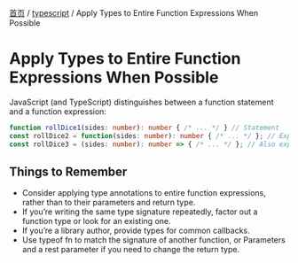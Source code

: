 [首页](https://printjs.github.io/blog) / [typescript](https://printjs.github.io/blog/docs/typescript) / Apply Types to Entire Function Expressions When Possible

# Apply Types to Entire Function Expressions When Possible

JavaScript (and TypeScript) distinguishes between a function statement and a function expression:
```typescript
function rollDice1(sides: number): number { /* ... */ } // Statement
const rollDice2 = function(sides: number): number { /* ... */ }; // Expression
const rollDice3 = (sides: number): number => { /* ... */ }; // Also expression
```

## Things to Remember
* Consider applying type annotations to entire function expressions, rather than to their parameters and return type.
* If you’re writing the same type signature repeatedly, factor out a function type or look for an existing one.
* If you’re a library author, provide types for common callbacks.
* Use typeof fn to match the signature of another function, or Parameters and a rest parameter if you need to change the return type.

